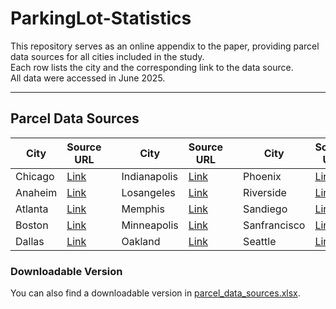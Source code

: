 # ParkingLot-Statistics

This repository serves as an online appendix to the paper, providing parcel data sources for all cities included in the study.  
Each row lists the city and the corresponding link to the data source.  
All data were accessed in June 2025.

---

## Parcel Data Sources


| City | Source URL || City | Source URL || City | Source URL |
|------|-------------|-|------|-------------|-|------|-------------|
| Chicago | [Link](https://geodacenter.github.io/data-and-lab/parcels/) || Indianapolis | [Link](https://data.indy.gov/datasets/IndyGIS::parcels/explore) || Phoenix | [Link](https://www.phoenixopendata.com/dataset/city-parcels) |
| Anaheim | [Link](https://data-anaheim.opendata.arcgis.com/datasets/cdccbb378b044230882d629bad8373b8_59/explore?location=33.833683%2C-117.845550%2C12.35) || Losangeles | [Link](https://data.lacounty.gov/documents/4d67b154ae614d219c58535659128e71/about) || Riverside | [Link](https://rcitgis-countyofriverside.hub.arcgis.com/) |
| Atlanta | [Link](https://dpcd-coaplangis.opendata.arcgis.com/datasets/ee82525ee33b49778055622c3a3cf534_0/explore?location=33.767271%2C-84.420200%2C11.85) || Memphis | [Link](https://koordinates.com/layer/97590-memphis-tennessee-parcels/) || Sandiego | [Link](https://geo.sandag.org/portal/apps/experiencebuilder/experience/?id=parcels) |
| Boston | [Link](https://app01.cityofboston.gov/parcelviewer/) || Minneapolis | [Link](https://gisdata.mn.gov/dataset/us-mn-state-metrogis-plan-regional-parcels) || Sanfrancisco | [Link](https://data.sfgov.org/datasets/san-francisco-parcels) |
| Dallas | [Link](https://www.dallasopendata.com/GIS/Dallas-Parcels/2gd8-ciqm/about_data) || Oakland | [Link](https://data.oaklandca.gov/datasets/oakland-parcels) || Seattle | [Link](https://data-seattlecitygis.opendata.arcgis.com/datasets/parcel-data) |



### Downloadable Version
You can also find a downloadable version in [parcel_data_sources.xlsx](parcel_data_sources.xlsx).
